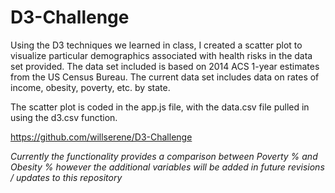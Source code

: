 # D3-Challenge

Using the D3 techniques we learned in class, I created a scatter plot to visualize particular demographics associated with health risks in the data set provided. The data set included is based on 2014 ACS 1-year estimates from the US Census Bureau. The current data set includes data on rates of income, obesity, poverty, etc. by state.

The scatter plot is coded in the app.js file, with the data.csv file pulled in using the d3.csv function.

https://github.com/willserene/D3-Challenge

*Currently the functionality provides a comparison between Poverty % and Obesity % however the additional variables will be added in future revisions / updates to this repository*

